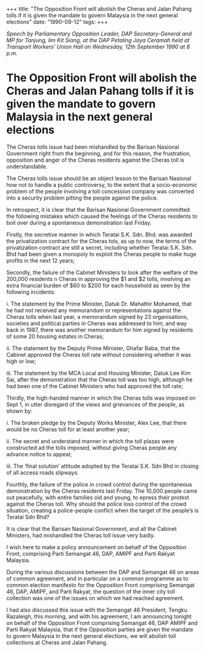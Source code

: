 +++ 
title: "The Opposition Front will abolish the Cheras and Jalan Pahang tolls if it is given the mandate to govern Malaysia in the next general elections"
date: "1990-09-12"
tags:
+++

_Speech by Parliamentary Opposition Leader, DAP Secretary-General and MP for Tanjung, lim Kit Siang, at the DAP Petaling Jaya Ceramah held at Transport Workers’ Union Hall on Wednesday, 12th September 1990 at 8 p.m._

# The Opposition Front will abolish the Cheras and Jalan Pahang tolls if it is given the mandate to govern Malaysia in the next general elections

The Cheras tolls issue had been mishandled by the Barisan Nasional Government right from the beginning, and for this reason, the frustration, opposition and anger of the Cheras residents against the Cheras toll is understandable.</u>

The Cheras tolls issue should be an object lesson to the Barisan Nasional how not to handle a public controversy, to the extent that a socio-economic problem of the people involving a toll concession company was converted into a security problem pitting the people against the police.

In retrospect, it is clear that the Barisan Nasional Government committed the following mistakes which caused the feelings of the Cheras residents to boil over during a spontaneous demonstration last Friday.

Firstly, the secretive manner in which Teratai S.K. Sdn. Bhd. was awarded the privatization contract for the Cheras tols, as up to now, the terms of the privatization contract are still a secret, including whether Teratai S.K. Sdn. Bhd had been given a monopoly to exploit the Cheras people to make huge profits in the next 12 years;

Secondly, the failure of the Cabinet Ministers to look after the welfare of the 200,000 residents n Cheras in approving the $1 and $2 tolls, involving an extra financial burden of $60 to $200 for each household as seen by the following incidents:

i.	The statement by the Prime Minister, Datuk Dr. Mahathir Mohamed, that he had not received any memorandum or representations against the Cheras tolls when last year, a memorandum signed by 23 organisations, societies and political parties in Cheras was addressed to him; and way back in 1987, there was another memorandum for him signed by residents of some 20 housing estates in Cheras;

ii.	The statement by the Deputy Prime Minister, Ghafar Baba, that the Cabinet approved the Cheras toll rate without considering whether it was high or low;

iii.	The statement by the MCA Local and Housing Minister, Datuk Lee Kim Sai, after the demonstration that the Cheras toll was too high, although he had been one of the Cabinet Ministers who had approved the toll rate;

Thirdly, the high-handed manner in which the Cheras tolls was imposed on Sept 1, in utter disregard of the views and grievances of the people, as shown by:

i.	The broken pledge by the Deputy Works Minister, Alex Lee, that there would be no Cheras toll for at least another year;

ii.	The secret and understand manner in which the toll plazas were constructed ad the tolls imposed, without giving Cheras people any advance notice to appeal;

iii.	The ‘final solution’ attitude adopted by the Teratai S.K. Sdn Bhd in closing of all access roads slipways.

Fourthly, the failure of the police in crowd control during the spontaneous demonstration by the Cheras residents last Friday. The 10,000 people came out peacefully, with entire families old and young, to epress their protest against the Cheras toll. Why should the police loss control of the crowd situation, creating a police-people conflict when the target of the people’s is Teratai Sdn Bhd?

It is clear that the Barisan Nasional Government, and all the Cabinet Ministers, had mishandled the Cheras toll issue very badly. 

I wish here to make a policy announcement on behalf of the Opposition Front, comprising Parti Semangat 46, DAP, AMIPF and Parti Rakyat Malaysia.

During the various discussions between the DAP and Semangat 46 on areas of common agreement, and in particular on a common programme as to common election manifesto for the Opposition Front comprising Semangat 46, DAP, AMIPF, and Parti Rakyat, the question of the inner city toll collection was one of the issues on which we had reached agreement.

I had also discussed this issue with the Semangat 46 President, Tengku Razaleigh, this morning, and with his agreement, I am announcing tonight on behalf of the Opposition Front comprising Semangat 46, DAP AMIPF and Parti Rakyat Malaysia, that if the Opposition parties are given the mandate to govern Malaysia in the next general elections, we will abolish toll collections at Cheras and Jalan Pahang.
 
